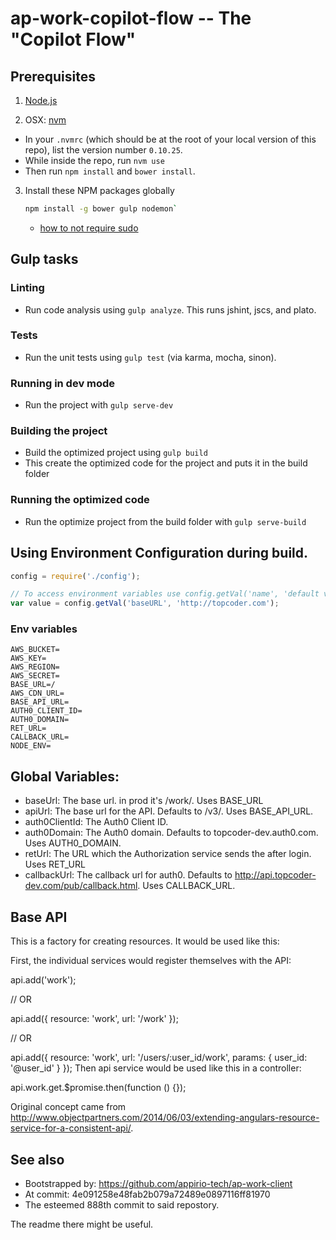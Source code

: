 # ap-work-copilot-flow -- The "Copilot Flow"

## Prerequisites

1. [Node.js](http://nodejs.org)

2. OSX: [nvm](https://github.com/creationix/nvm)
 - In your `.nvmrc` (which should be at the root of your local version of this repo), list the version number `0.10.25`.
 - While inside the repo, run `nvm use`
 - Then run `npm install` and `bower install`.

3. Install these NPM packages globally

    ```bash
    npm install -g bower gulp nodemon`
    ```

    * [how to not require sudo](https://github.com/sindresorhus/guides/blob/master/npm-global-without-sudo.md)

## Gulp tasks

### Linting
 - Run code analysis using `gulp analyze`. This runs jshint, jscs, and plato.

### Tests
 - Run the unit tests using `gulp test` (via karma, mocha, sinon).

### Running in dev mode
 - Run the project with `gulp serve-dev`

### Building the project
 - Build the optimized project using `gulp build`
 - This create the optimized code for the project and puts it in the build folder

### Running the optimized code
 - Run the optimize project from the build folder with `gulp serve-build`

## Using Environment Configuration during build.


```javascript
config = require('./config');

// To access environment variables use config.getVal('name', 'default value')
var value = config.getVal('baseURL', 'http://topcoder.com');

```

### Env variables

```shell
AWS_BUCKET=
AWS_KEY=
AWS_REGION=
AWS_SECRET=
BASE_URL=/
AWS_CDN_URL=
BASE_API_URL=
AUTH0_CLIENT_ID=
AUTH0_DOMAIN=
RET_URL=
CALLBACK_URL=
NODE_ENV=
```

## Global Variables:

- baseUrl: The base url.  in prod it's /work/.  Uses BASE_URL
- apiUrl: The base url for the API.  Defaults to /v3/.  Uses BASE_API_URL.
- auth0ClientId: The Auth0 Client ID.  
- auth0Domain: The Auth0 domain.  Defaults to topcoder-dev.auth0.com. Uses AUTH0_DOMAIN.
- retUrl: The URL which the Authorization service sends the after login.  Uses RET_URL
- callbackUrl: The callback url for auth0.  Defaults to http://api.topcoder-dev.com/pub/callback.html.  Uses CALLBACK_URL.

## Base API

This is a factory for creating resources. It would be used like this:

First, the individual services would register themselves with the API:

api.add('work');

// OR

api.add({
  resource: 'work',
  url: '/work'
});

// OR

api.add({
  resource: 'work',
  url: '/users/:user_id/work',
  params: {
    user_id: '@user_id'
  }
});
Then api service would be used like this in a controller:

api.work.get.$promise.then(function () {});

Original concept came from http://www.objectpartners.com/2014/06/03/extending-angulars-resource-service-for-a-consistent-api/.

## See also

* Bootstrapped by: https://github.com/appirio-tech/ap-work-client
* At commit: 4e091258e48fab2b079a72489e0897116ff81970
* The esteemed 888th commit to said repostory.

The readme there might be useful.
